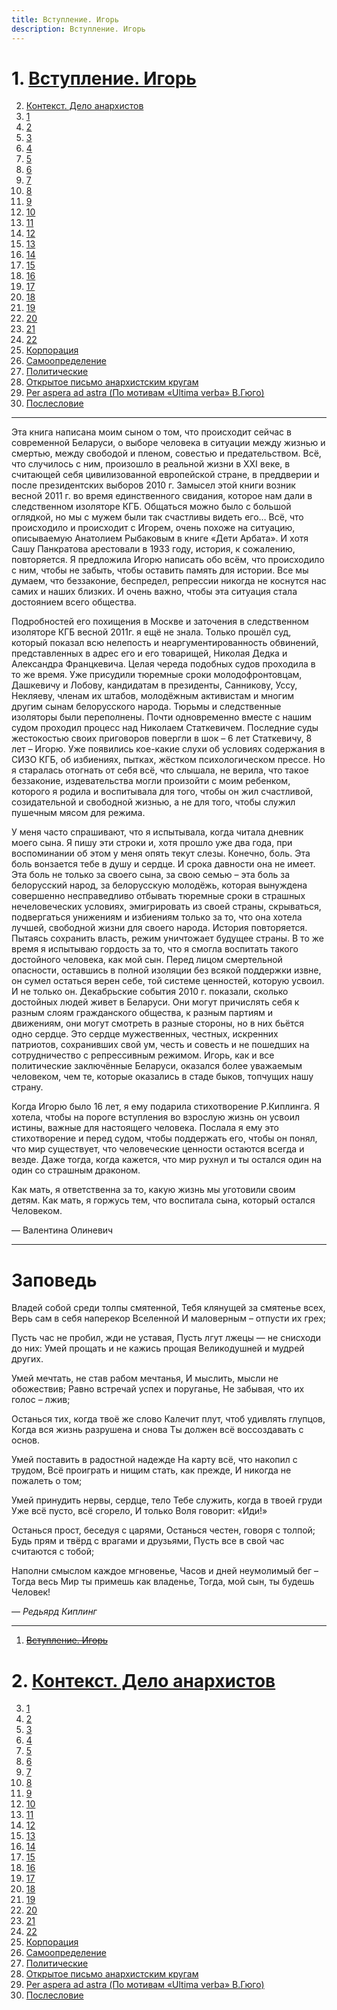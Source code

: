 ```yaml
---
title: Вступление. Игорь
description: Вступление. Игорь
---
```


# 1. [Вступление. Игорь](./1.md)
2. [Контекст. Дело анархистов](./2.md)
3. [1](./3.md)
4. [2](./4.md)
5. [3](./5.md)
6. [4](./6.md)
7. [5](./7.md)
8. [6](./8.md)
9. [7](./9.md)
10. [8](./10.md)
11. [9](./11.md)
12. [10](./12.md)
13. [11](./13.md)
14. [12](./14.md)
15. [13](./15.md)
16. [14](./16.md)
17. [15](./17.md)
18. [16](./18.md)
19. [17](./19.md)
20. [18](./20.md)
21. [19](./21.md)
22. [20](./22.md)
23. [21](./23.md)
24. [22](./24.md)
25. [Корпорация](./25.md)
26. [Самоопределение](./26.md)
27. [Политические](./27.md)
28. [Открытое письмо анархистским кругам](./28.md)
29. [Per aspera ad astra (По мотивам «Ultima verba» В.Гюго)](./29.md)
30. [Послесловие](./30.md)

---


Эта книга написана моим сыном о том, что происходит сейчас в современной Беларуси, о выборе человека в ситуации между жизнью и смертью, между свободой и пленом, совестью и предательством. Всё, что случилось с ним, произошло в реальной жизни в XXI веке, в считающей себя цивилизованной европейской стране, в преддверии и после президентских выборов 2010 г. Замысел этой книги возник весной 2011 г. во время единственного свидания, которое нам дали в следственном изоляторе КГБ. Общаться можно было с большой оглядкой, но мы с мужем были так счастливы видеть его… Всё, что происходило и происходит с Игорем, очень похоже на ситуацию, описываемую Анатолием Рыбаковым в книге «Дети Арбата». И хотя Сашу Панкратова арестовали в 1933 году, история, к сожалению, повторяется. Я предложила Игорю написать обо всём, что происходило с ним, чтобы не забыть, чтобы оставить память для истории. Все мы думаем, что беззаконие, беспредел, репрессии никогда не коснутся нас самих и наших близких. И очень важно, чтобы эта ситуация стала достоянием всего общества.

Подробностей его похищения в Москве и заточения в следственном изоляторе КГБ весной 2011г. я ещё не знала. Только прошёл суд, который показал всю нелепость и неаргументированность обвинений, представленных в адрес его и его товарищей, Николая Дедка и Александра Францкевича. Целая череда подобных судов проходила в то же время. Уже присудили тюремные сроки молодофронтовцам, Дашкевичу и Лобову, кандидатам в президенты, Санникову, Уссу, Некляеву, членам их штабов, молодёжным активистам и многим другим сынам белорусского народа. Тюрьмы и следственные изоляторы были переполнены. Почти одновременно вместе с нашим судом проходил процесс над Николаем Статкевичем. Последние суды жестокостью своих приговоров повергли в шок – 6 лет Статкевичу, 8 лет – Игорю. Уже появились кое-какие слухи об условиях содержания в СИЗО КГБ, об избиениях, пытках, жёстком психологическом прессе. Но я старалась отогнать от себя всё, что слышала, не верила, что такое беззаконие, издевательства могли произойти с моим ребенком, которого я родила и воспитывала для того, чтобы он жил счастливой, созидательной и свободной жизнью, а не для того, чтобы служил пушечным мясом для режима.

У меня часто спрашивают, что я испытывала, когда читала дневник моего сына. Я пишу эти строки и, хотя прошло уже два года, при воспоминании об этом у меня опять текут слезы. Конечно, боль. Эта боль вонзается тебе в душу и сердце. И срока давности она не имеет. Эта боль не только за своего сына, за свою семью – эта боль за белорусский народ, за белорусскую молодёжь, которая вынуждена совершенно несправедливо отбывать тюремные сроки в страшных нечеловеческих условиях, эмигрировать из своей страны, скрываться, подвергаться унижениям и избиениям только за то, что она хотела лучшей, свободной жизни для своего народа. История повторяется. Пытаясь сохранить власть, режим уничтожает будущее страны. В то же время я испытываю гордость за то, что я смогла воспитать такого достойного человека, как мой сын. Перед лицом смертельной опасности, оставшись в полной изоляции без всякой поддержки извне, он сумел остаться верен себе, той системе ценностей, которую усвоил. И не только он. Декабрьские события 2010 г. показали, сколько достойных людей живет в Беларуси. Они могут причислять себя к разным слоям гражданского общества, к разным партиям и движениям, они могут смотреть в разные стороны, но в них бьётся одно сердце. Это сердце мужественных, честных, искренних патриотов, сохранивших свой ум, честь и совесть и не пошедших на сотрудничество с репрессивным режимом. Игорь, как и все политические заключённые Беларуси, оказался более уважаемым человеком, чем те, которые оказались в стаде быков, топчущих нашу страну.

Когда Игорю было 16 лет, я ему подарила стихотворение Р.Киплинга. Я хотела, чтобы на пороге вступления во взрослую жизнь он усвоил истины, важные для настоящего человека. Послала я ему это стихотворение и перед судом, чтобы поддержать его, чтобы он понял, что мир существует, что человеческие ценности остаются всегда и везде. Даже тогда, когда кажется, что мир рухнул и ты остался один на один со страшным драконом.

Как мать, я ответственна за то, какую жизнь мы уготовили своим детям. Как мать, я горжусь тем, что воспитала сына, который остался Человеком.

— Валентина Олиневич


---

# Заповедь

Владей собой среди толпы смятенной,
Тебя клянущей за смятенье всех,
Верь сам в себя наперекор Вселенной
И маловерным – отпусти их грех;

Пусть час не пробил, жди не уставая,
Пусть лгут лжецы — не снисходи до них:
Умей прощать и не кажись прощая
Великодушней и мудрей других.

Умей мечтать, не став рабом мечтанья,
И мыслить, мысли не обожествив;
Равно встречай успех и поруганье,
Не забывая, что их голос – лжив;

Останься тих, когда твоё же слово
Калечит плут, чтоб удивлять глупцов,
Когда вся жизнь разрушена и снова
Ты должен всё воссоздавать с основ.

Умей поставить в радостной надежде
На карту всё, что накопил с трудом,
Всё проиграть и нищим стать, как прежде,
И никогда не пожалеть о том;

Умей принудить нервы, сердце, тело
Тебе служить, когда в твоей груди
Уже всё пусто, всё сгорело,
И только Воля говорит: «Иди!»

Останься прост, беседуя с царями,
Останься честен, говоря с толпой;
Будь прям и твёрд с врагами и друзьями,
Пусть все в свой час считаются с тобой;

Наполни смыслом каждое мгновенье,
Часов и дней неумолимый бег –
Тогда весь Мир ты примешь как владенье,
Тогда, мой сын, ты будешь Человек!

— *Редьярд Киплинг*



---

1. ~~[Вступление. Игорь](./1.md)~~
# 2. [Контекст. Дело анархистов](./2.md)
3. [1](./3.md)
4. [2](./4.md)
5. [3](./5.md)
6. [4](./6.md)
7. [5](./7.md)
8. [6](./8.md)
9. [7](./9.md)
10. [8](./10.md)
11. [9](./11.md)
12. [10](./12.md)
13. [11](./13.md)
14. [12](./14.md)
15. [13](./15.md)
16. [14](./16.md)
17. [15](./17.md)
18. [16](./18.md)
19. [17](./19.md)
20. [18](./20.md)
21. [19](./21.md)
22. [20](./22.md)
23. [21](./23.md)
24. [22](./24.md)
25. [Корпорация](./25.md)
26. [Самоопределение](./26.md)
27. [Политические](./27.md)
28. [Открытое письмо анархистским кругам](./28.md)
29. [Per aspera ad astra (По мотивам «Ultima verba» В.Гюго)](./29.md)
30. [Послесловие](./30.md)
